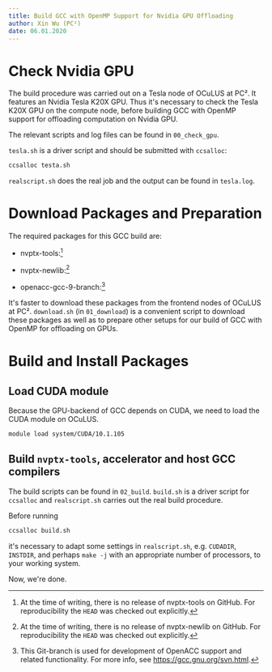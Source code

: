 ```yaml
---
title: Build GCC with OpenMP Support for Nvidia GPU Offloading
author: Xin Wu (PC²)
date: 06.01.2020
---
```


# Check Nvidia GPU

The build procedure was carried out on a Tesla node of OCuLUS at PC². It
features an Nvidia Tesla K20X GPU. Thus it's necessary to check the Tesla K20X
GPU on the compute node, before building GCC with OpenMP support for offloading
computation on Nvidia GPU.

The relevant scripts and log files can be found in `00_check_gpu`.

`tesla.sh` is a driver script and should be submitted with `ccsalloc`:

```bash
ccsalloc testa.sh
```

`realscript.sh` does the real job and the output can be found in `tesla.log`.

# Download Packages and Preparation

The required packages for this GCC build are:

* nvptx-tools:[^nvptxtools]

[^nvptxtools]: At the time of writing, there is no release of nvptx-tools on
  GitHub. For reproducibility the `HEAD` was checked out explicitly.

* nvptx-newlib:[^nvptxnewlib]

[^nvptxnewlib]: At the time of writing, there is no release of nvptx-newlib on
  GitHub. For reproducibility the `HEAD` was checked out explicitly.

* openacc-gcc-9-branch:[^gcc9]

[^gcc9]: This Git-branch is used for development of OpenACC support and related
  functionality. For more info, see <https://gcc.gnu.org/svn.html>.

It's faster to download these packages from the frontend nodes of OCuLUS at PC².
`download.sh` (in `01_download`) is a convenient script to download these
packages as well as to prepare other setups for our build of GCC with OpenMP for
offloading on GPUs.

# Build and Install Packages

## Load CUDA module

Because the GPU-backend of GCC depends on CUDA, we need to load the CUDA module
on OCuLUS.

```bash
module load system/CUDA/10.1.105
```

## Build `nvptx-tools`, accelerator and host GCC compilers

The build scripts can be found in `02_build`. `build.sh` is a driver script for
`ccsalloc` and `realscript.sh` carries out the real build procedure.

Before running

```bash
ccsalloc build.sh
```

it's necessary to adapt some settings in `realscript.sh`, e.g. `CUDADIR`,
`INSTDIR`, and perhaps `make -j` with an appropriate number of processors,
to your working system.

Now, we're done.
